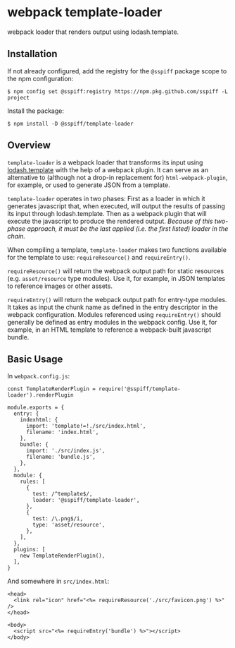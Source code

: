 # webpack template-loader
webpack loader that renders output using lodash.template.


## Installation

If not already configured, add the registry for the `@sspiff` package scope
to the npm configuration:

```
$ npm config set @sspiff:registry https://npm.pkg.github.com/sspiff -L project
```

Install the package:

```
$ npm install -D @sspiff/template-loader
```


## Overview

`template-loader` is a webpack loader that transforms its input using
[lodash.template](https://lodash.com/docs/#template) with the help of a webpack
plugin.  It can serve as an alternative to (although not a drop-in replacement
for) `html-webpack-plugin`, for example, or used to generate JSON from a
template.

`template-loader` operates in two phases: First as a loader in which it
generates javascript that, when executed, will output the results of passing
its input through lodash.template.  Then as a webpack plugin that will execute
the javascript to produce the rendered output.  *Because of this two-phase
approach, it must be the last applied (i.e. the first listed) loader in the
chain.*

When compiling a template, `template-loader` makes two functions available
for the template to use: `requireResource()` and `requireEntry()`.

`requireResource()` will return the webpack output path for static resources
(e.g. `asset/resource` type modules).  Use it, for example, in JSON templates
to reference images or other assets.

`requireEntry()` will return the webpack output path for entry-type modules.
It takes as input the chunk name as defined in the entry descriptor in
the webpack configuration.  Modules referenced using `requireEntry()` should
generally be defined as entry modules in the webpack config.  Use it, for
example, in an HTML template to reference a webpack-built javascript bundle.


## Basic Usage

In `webpack.config.js`:

```
const TemplateRenderPlugin = require('@sspiff/template-loader').renderPlugin

module.exports = {
  entry: {
    indexhtml: {
      import: 'template!=!./src/index.html',
      filename: 'index.html',
    },
    bundle: {
      import: './src/index.js',
      filename: 'bundle.js',
    },
  },
  module: {
    rules: [
      {
        test: /^template$/,
        loader: '@sspiff/template-loader',
      },
      {
        test: /\.png$/i,
        type: 'asset/resource',
      },
    ],
  },
  plugins: [
    new TemplateRenderPlugin(),
  ],
}
```

And somewhere in `src/index.html`:

```
<head>
  <link rel="icon" href="<%= requireResource('./src/favicon.png') %>" />
</head>

<body>
  <script src="<%= requireEntry('bundle') %>"></script>
</body>
```

